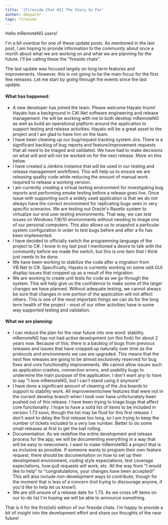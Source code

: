```yaml
---
title: '[Fireside Chat #1] The Story So Far'
author: dmsparer
tags: fireside
---
```


Hello mRemoteNG users!

I'm a bit overdue for one of these update posts. As mentioned in the last post, I am hoping to provide information to the community about once a month about what we are working on and what we are planning for the future. I'll be calling these the "fireside chats".

<!--more-->

The last update was focused largely on long term features and improvements. However, this is not going to be the main focus for the first few releases. Let me start by going through the events since the last update.

#### What has happened:
* A new developer has joined the team. Please welcome Hayato Iriumi! Hayato has a background in C#/.Net software engineering and release management. He will be working with me to both develop mRemoteNG as well as build an operational platform around the application to support testing and release activities. Hayato will be a great asset to the project and I am glad to have him on the team.
* I have been cleaning up our bug/request tracking system Jira. There is a significant backlog of bug reports and feature/improvement requests that all need to be triaged and validated. We have had to make decisions on what will and will not be worked on for the next release. More on this below.
* I have created a Jenkins instance that will be used in our testing and release management workflows. This will help us to ensure we are releasing quality code while reducing the amount of manual work required to release a working version.
* I am currently creating a virtual testing environment for investigating bug reports and performing smoke testing before a release goes live. Once issue with supporting such a widely used application is that we do not always have the correct environment for replicating bugs seen in very specific scenarios. We are testing out Oracle's Ravello system to virtualize our end user testing environments. That way, we can test issues on Windows 7/8/10 environments without needing to image one of our personal computers. This also allows us to snapshot a particular system configuration in order to test bugs before and after a fix has been implemented.
* I have decided to officially switch the programming language of the project to C#. I know in my last post I mentioned a desire to talk with the community before we made the switch, but this is one item that I think just needs to be done.
* We have been working to stabilize the code after a migration from VB.Net to C#. Specifically, Hayato is currently working on some odd GUI display issues that cropped up as a result of the migration.
* We are working to create unit tests for code as we go through the system. This will help give us the confidence to make some of the larger changes we have planned. Without adequate testing, we cannot always be sure that changes in one portion of the application will not affect others. This is one of the most important things we can do for the long term health of the project - most of our other activities have in some way supported testing and validation.


#### What we are planning:
* I can reduce the plan for the near future into one word: stability. mRemoteNG has not had active development (on this fork) for about 2 years now. Because of this, there is a backlog of bugs from previous releases and issues that have cropped up naturally over time as the protocols and environments we use are upgraded. This means that the next few releases are going to be almost exclusively reserved for bug fixes and core functionality improvements. We cannot allow issues such as application crashes, connection errors, and usability bugs to undermine the main purpose of the application. I don't want any to have to say "I love mRemoteNG, but I can't stand using it anymore".
* I have done a significant amount of cleaning of the Jira boards to support to stability work. All improvements/new features that were not in the current develop branch when I took over have unfortunately been pushed out of this release. I have been trying to triage bugs that affect core functionality. I hope to have a solid list of items to be included in version 1.73 soon, though the list may be fluid for this first release. I don't want to delay the first release too long, so I am trying to keep the number of tickets included to a very low number. Better to do some small releases at first to get the ball rolling.
* Documentation. As we redefine the entire development and release process for the app, we will be documenting everything in a way that will be easy to newcomers. I want to make mRemoteNG a project that is as inclusive as possible. If someone wants to program their own feature request, there should be documentation on how to set up their development environment, coding style expectations, test coverage expectations, how pull requests will work, etc. All the way from "I would like to help" to "congratulations, your changes have been accepted!" This will also include non-development ways to contribute, though for the moment that is less of a concern (not trying to discourage anyone, if you'd like to help let us know!).
* We are still unsure of a release date for 1.73. As we cross off items on our to-do list I'm hoping we will be able to announce something.

That is it for the first(ish) edition of our fireside chats. I'm happy to provide a bit of insight into the development effort and share our thoughts of the near future!
